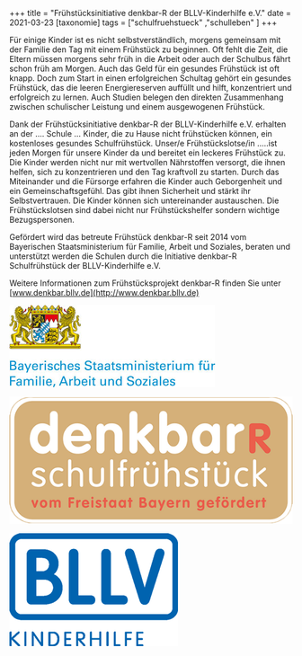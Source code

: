 +++
title = "Frühstücksinitiative denkbar-R der BLLV-Kinderhilfe e.V."
date = 2021-03-23
[taxonomie]
tags = ["schulfruehstueck" ,"schulleben" ]
+++

Für einige Kinder ist es nicht selbstverständlich, morgens gemeinsam mit der Familie den Tag mit einem Frühstück zu beginnen. Oft fehlt die Zeit, die Eltern müssen morgens sehr früh in die Arbeit oder auch der Schulbus fährt schon früh am Morgen. Auch das Geld für ein gesundes Frühstück ist oft knapp. Doch zum Start in einen erfolgreichen Schultag gehört ein gesundes Frühstück, das die leeren Energiereserven auffüllt und hilft, konzentriert und erfolgreich zu lernen. Auch Studien belegen den direkten Zusammenhang zwischen schulischer Leistung und einem ausgewogenen Frühstück.   

Dank der Frühstücksinitiative denkbar-R der BLLV-Kinderhilfe e.V. erhalten an der …. Schule … Kinder, die zu Hause nicht frühstücken können, ein kostenloses gesundes Schulfrühstück. Unser/e Frühstückslotse/in …..ist jeden Morgen für unsere Kinder da und bereitet ein leckeres Frühstück zu. Die Kinder werden nicht nur mit wertvollen Nährstoffen versorgt, die ihnen helfen, sich zu konzentrieren und den Tag kraftvoll zu starten. Durch das Miteinander und die Fürsorge erfahren die Kinder auch Geborgenheit und ein Gemeinschaftsgefühl. Das gibt ihnen Sicherheit und stärkt ihr Selbstvertrauen. Die Kinder können sich untereinander austauschen. Die Frühstückslotsen sind dabei nicht nur Frühstückshelfer sondern wichtige Bezugspersonen.

Gefördert wird das betreute Frühstück denkbar-R seit 2014 vom Bayerischen Staatsministerium für Familie, Arbeit und Soziales, beraten und unterstützt werden die Schulen durch die Initiative denkbar-R Schulfrühstück der BLLV-Kinderhilfe e.V.

Weitere Informationen zum Frühstücksprojekt denkbar-R finden Sie unter [www.denkbar.bllv.de](http://www.denkbar.bllv.de)

![](images/bayrisches-staatsministerium.jpg)

![](images/denkbar_R_logo_4c_trans_bay-Kopie.png)

![](images/Logo_BLLV-Kinderhilfe_2019.png)
